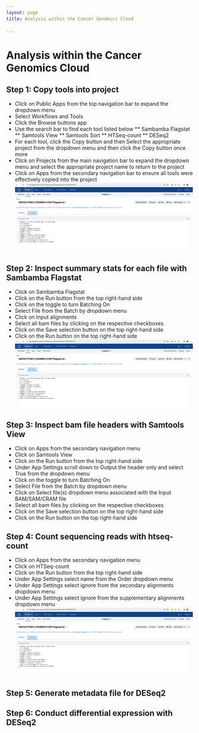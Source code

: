 ```yaml
---
layout: page
title: Analysis within the Cancer Genomics Cloud

---
```



Analysis within the Cancer Genomics Cloud
============================================


## Step 1: Copy tools into project
* Click on Public Apps from the top navigation bar to expand the dropdown menu
* Select Workflows and Tools
* Click the Browse buttons app
* Use the search bar to find each tool listed below
** Sambamba Flagstat
** Samtools View
** Samtools Sort
** HTSeq-count
** DESeq2
* For each tool, click the Copy button and then Select the appropriate project from the dropdown menu and then click the Copy button once more
* Click on Projects from the main navigation bar to expand the dropdown menu and select the appropriate project name to return to the project
* Click on Apps from the secondary navigation bar to ensure all tools were effectively copied into the project
![Tools loaded](./rna-seq-images/cgc-flagstat-results.png "Tools loaded")

## Step 2: Inspect summary stats for each file with Sambamba Flagstat
* Click on Sambamba Flagstat
* Click on the Run button from the top right-hand side
* Click on the toggle to turn Batching On
* Select File from the Batch by dropdown menu
* Click on Input alignments
* Select all bam files by clicking on the respective checkboxes
* Click on the Save selection button on the top right-hand side
* Click on the Run button on the top right-hand side 
![Samtools Flagstat](./rna-seq-images/cgc-flagstat-results.png "Samtools Flagstat")
## Step 3: Inspect bam file headers with Samtools View
* Click on Apps from the secondary navigation menu 
* Click on Samtools View
* Click on the Run button from the top right-hand side
* Under App Settings scroll down to Output the header only and select True from the dropdown menu
* Click on the toggle to turn Batching On
* Select File from the Batch by dropdown menu 
* Click on Select file(s) dropdown menu associated with the Input BAM/SAM/CRAM file
* Select all bam files by clicking on the respective checkboxes
* Click on the Save selection button on the top right-hand side
* Click on the Run button on the top right-hand side 
## Step 4: Count sequencing reads with htseq-count
* Click on Apps from the secondary navigation menu 
* Click on HTSeq-count
* Click on the Run button from the top right-hand side
* Under App Settings select name from the Order dropdown menu
* Under App Settings select ignore from the secondary alignments dropdown menu
* Under App Settings select ignore from the supplementary alignments dropdown menu
![HTSeq-count](./rna-seq-images/cgc-flagstat-results.png "HTSeq-count")
## Step 5: Generate metadata file for DESeq2
## Step 6: Conduct differential expression with DESeq2